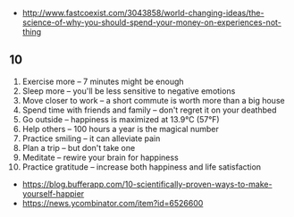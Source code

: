 - http://www.fastcoexist.com/3043858/world-changing-ideas/the-science-of-why-you-should-spend-your-money-on-experiences-not-thing

## 10

1. Exercise more – 7 minutes might be enough
2. Sleep more – you'll be less sensitive to negative emotions
3. Move closer to work – a short commute is worth more than a big house
4. Spend time with friends and family – don't regret it on your deathbed
5. Go outside – happiness is maximized at 13.9°C (57°F)
6. Help others – 100 hours a year is the magical number
7. Practice smiling – it can alleviate pain
8. Plan a trip – but don't take one
9. Meditate – rewire your brain for happiness
10. Practice gratitude – increase both happiness and life satisfaction

- https://blog.bufferapp.com/10-scientifically-proven-ways-to-make-yourself-happier
- https://news.ycombinator.com/item?id=6526600
